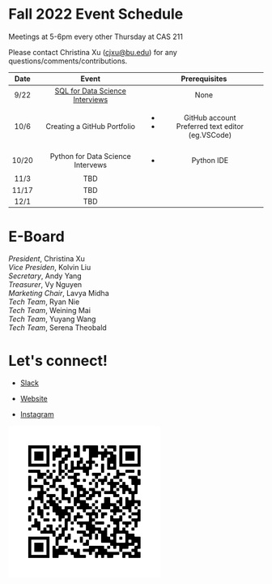 # Fall 2022 Event Schedule

Meetings at 5-6pm every other Thursday at CAS 211 

Please contact Christina Xu (cjxu@bu.edu) for any questions/comments/contributions.

| Date | Event| Prerequisites |
| :-----: | :---: | :---: |
| 9/22| [SQL for Data Science Interviews](workshops/sql-for-ds-interviews.md)| None |
| 10/6|  Creating a GitHub Portfolio | <ul><li>GitHub account</li><li>Preferred text editor (eg.VSCode)</li></ul>
| 10/20| Python for Data Science Intervews |<ul><li>Python IDE</ul> |
| 11/3| TBD  |  |
| 11/17| TBD |  |
| 12/1| TBD |  |


# E-Board
 *President*, Christina Xu \
 *Vice Presiden*, Kolvin Liu \
 *Secretary*, Andy Yang \
*Treasurer*, Vy Nguyen\
*Marketing Chair*, Lavya Midha \
*Tech Team*, Ryan Nie \
*Tech Team*, Weining Mai \
*Tech Team*, Yuyang Wang \
*Tech Team*, Serena Theobald 

# Let's connect!
* [Slack](https://join.slack.com/t/budatasci/shared_invite/zt-1fo2owr93-m823dw3uKT2p4mDWbCcxEg) 

* [Website](https://www.budatasci.com/)

* [Instagram](https://www.instagram.com/bu_dsa/)

![](/img/socials_qr_code.png)









